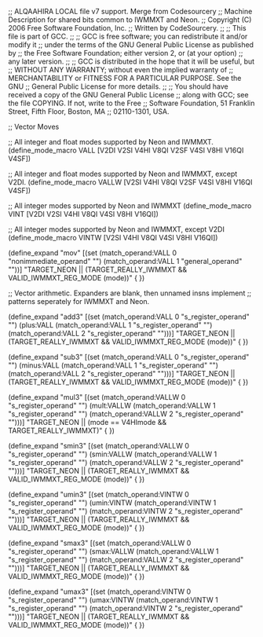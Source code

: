 ;; ALQAAHIRA LOCAL file v7 support. Merge from Codesourcery
;; Machine Description for shared bits common to IWMMXT and Neon.
;; Copyright (C) 2006 Free Software Foundation, Inc.
;; Written by CodeSourcery.
;;
;; This file is part of GCC.
;;
;; GCC is free software; you can redistribute it and/or modify it
;; under the terms of the GNU General Public License as published by
;; the Free Software Foundation; either version 2, or (at your option)
;; any later version.
;;
;; GCC is distributed in the hope that it will be useful, but
;; WITHOUT ANY WARRANTY; without even the implied warranty of
;; MERCHANTABILITY or FITNESS FOR A PARTICULAR PURPOSE.  See the GNU
;; General Public License for more details.
;;
;; You should have received a copy of the GNU General Public License
;; along with GCC; see the file COPYING.  If not, write to the Free
;; Software Foundation, 51 Franklin Street, Fifth Floor, Boston, MA
;; 02110-1301, USA.

;; Vector Moves

;; All integer and float modes supported by Neon and IWMMXT.
(define_mode_macro VALL [V2DI V2SI V4HI V8QI V2SF V4SI V8HI V16QI V4SF])

;; All integer and float modes supported by Neon and IWMMXT, except V2DI.
(define_mode_macro VALLW [V2SI V4HI V8QI V2SF V4SI V8HI V16QI V4SF])

;; All integer modes supported by Neon and IWMMXT
(define_mode_macro VINT [V2DI V2SI V4HI V8QI V4SI V8HI V16QI])

;; All integer modes supported by Neon and IWMMXT, except V2DI
(define_mode_macro VINTW [V2SI V4HI V8QI V4SI V8HI V16QI])

(define_expand "mov<mode>"
  [(set (match_operand:VALL 0 "nonimmediate_operand" "")
	(match_operand:VALL 1 "general_operand" ""))]
  "TARGET_NEON
   || (TARGET_REALLY_IWMMXT && VALID_IWMMXT_REG_MODE (<MODE>mode))"
{
})

;; Vector arithmetic. Expanders are blank, then unnamed insns implement
;; patterns seperately for IWMMXT and Neon.

(define_expand "add<mode>3"
  [(set (match_operand:VALL 0 "s_register_operand" "")
        (plus:VALL (match_operand:VALL 1 "s_register_operand" "")
                   (match_operand:VALL 2 "s_register_operand" "")))]
  "TARGET_NEON
   || (TARGET_REALLY_IWMMXT && VALID_IWMMXT_REG_MODE (<MODE>mode))"
{
})

(define_expand "sub<mode>3"
  [(set (match_operand:VALL 0 "s_register_operand" "")
        (minus:VALL (match_operand:VALL 1 "s_register_operand" "")
                    (match_operand:VALL 2 "s_register_operand" "")))]
  "TARGET_NEON
   || (TARGET_REALLY_IWMMXT && VALID_IWMMXT_REG_MODE (<MODE>mode))"
{
})

(define_expand "mul<mode>3"
  [(set (match_operand:VALLW 0 "s_register_operand" "")
        (mult:VALLW (match_operand:VALLW 1 "s_register_operand" "")
		    (match_operand:VALLW 2 "s_register_operand" "")))]
  "TARGET_NEON || (<MODE>mode == V4HImode && TARGET_REALLY_IWMMXT)"
{
})

(define_expand "smin<mode>3"
  [(set (match_operand:VALLW 0 "s_register_operand" "")
	(smin:VALLW (match_operand:VALLW 1 "s_register_operand" "")
		    (match_operand:VALLW 2 "s_register_operand" "")))]
  "TARGET_NEON
   || (TARGET_REALLY_IWMMXT && VALID_IWMMXT_REG_MODE (<MODE>mode))"
{
})

(define_expand "umin<mode>3"
  [(set (match_operand:VINTW 0 "s_register_operand" "")
	(umin:VINTW (match_operand:VINTW 1 "s_register_operand" "")
		    (match_operand:VINTW 2 "s_register_operand" "")))]
  "TARGET_NEON
   || (TARGET_REALLY_IWMMXT && VALID_IWMMXT_REG_MODE (<MODE>mode))"
{
})

(define_expand "smax<mode>3"
  [(set (match_operand:VALLW 0 "s_register_operand" "")
	(smax:VALLW (match_operand:VALLW 1 "s_register_operand" "")
		    (match_operand:VALLW 2 "s_register_operand" "")))]
  "TARGET_NEON
   || (TARGET_REALLY_IWMMXT && VALID_IWMMXT_REG_MODE (<MODE>mode))"
{
})

(define_expand "umax<mode>3"
  [(set (match_operand:VINTW 0 "s_register_operand" "")
	(umax:VINTW (match_operand:VINTW 1 "s_register_operand" "")
		    (match_operand:VINTW 2 "s_register_operand" "")))]
  "TARGET_NEON
   || (TARGET_REALLY_IWMMXT && VALID_IWMMXT_REG_MODE (<MODE>mode))"
{
})
